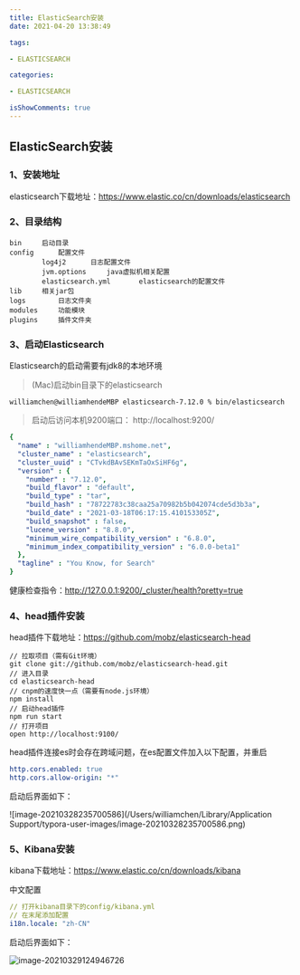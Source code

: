 ```yaml
---
title: ElasticSearch安装
date: 2021-04-20 13:38:49

tags:

- ELASTICSEARCH

categories:

- ELASTICSEARCH

isShowComments: true
---
```


## ElasticSearch安装

### 1、安装地址

elasticsearch下载地址：https://www.elastic.co/cn/downloads/elasticsearch

### 2、目录结构

```shell
bin		启动目录
config		配置文件
		log4j2		日志配置文件
		jvm.options		java虚拟机相关配置
		elasticsearch.yml		elasticsearch的配置文件
lib		相关jar包
logs		日志文件夹
modules		功能模块
plugins		插件文件夹
```

### 3、启动Elasticsearch

Elasticsearch的启动需要有jdk8的本地环境

> (Mac)启动bin目录下的elasticsearch

```shell
williamchen@williamhendeMBP elasticsearch-7.12.0 % bin/elasticsearch
```

> 启动后访问本机9200端口： http://localhost:9200/

```yaml
{
  "name" : "williamhendeMBP.mshome.net",
  "cluster_name" : "elasticsearch",
  "cluster_uuid" : "CTvkdBAvSEKmTaOxSiHF6g",
  "version" : {
    "number" : "7.12.0",
    "build_flavor" : "default",
    "build_type" : "tar",
    "build_hash" : "78722783c38caa25a70982b5b042074cde5d3b3a",
    "build_date" : "2021-03-18T06:17:15.410153305Z",
    "build_snapshot" : false,
    "lucene_version" : "8.8.0",
    "minimum_wire_compatibility_version" : "6.8.0",
    "minimum_index_compatibility_version" : "6.0.0-beta1"
  },
  "tagline" : "You Know, for Search"
}
```

健康检查指令：http://127.0.0.1:9200/_cluster/health?pretty=true

### 4、head插件安装

head插件下载地址：https://github.com/mobz/elasticsearch-head

```shell
// 拉取项目（需有Git环境）
git clone git://github.com/mobz/elasticsearch-head.git
// 进入目录
cd elasticsearch-head
// cnpm的速度快一点（需要有node.js环境）
npm install
// 启动head插件
npm run start
// 打开项目
open http://localhost:9100/
```

head插件连接es时会存在跨域问题，在es配置文件加入以下配置，并重启

```yaml
http.cors.enabled: true
http.cors.allow-origin: "*"
```

启动后界面如下：

![image-20210328235700586](/Users/williamchen/Library/Application Support/typora-user-images/image-20210328235700586.png)

### 5、Kibana安装

kibana下载地址：https://www.elastic.co/cn/downloads/kibana

中文配置

```yaml
// 打开kibana目录下的config/kibana.yml
// 在末尾添加配置
i18n.locale: "zh-CN"
```

启动后界面如下：

![image-20210329124946726](https://markdown-1301775995.cos.ap-nanjing.myqcloud.com/image-20210329124946726.png)


